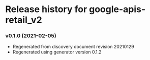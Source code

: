 # Release history for google-apis-retail_v2

### v0.1.0 (2021-02-05)

* Regenerated from discovery document revision 20210129
* Regenerated using generator version 0.1.2

